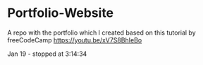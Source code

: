 # Portfolio-Website

A repo with the portfolio which I created based on this tutorial by freeCodeCamp https://youtu.be/xV7S8BhIeBo 

Jan 19 - stopped at 3:14:34
